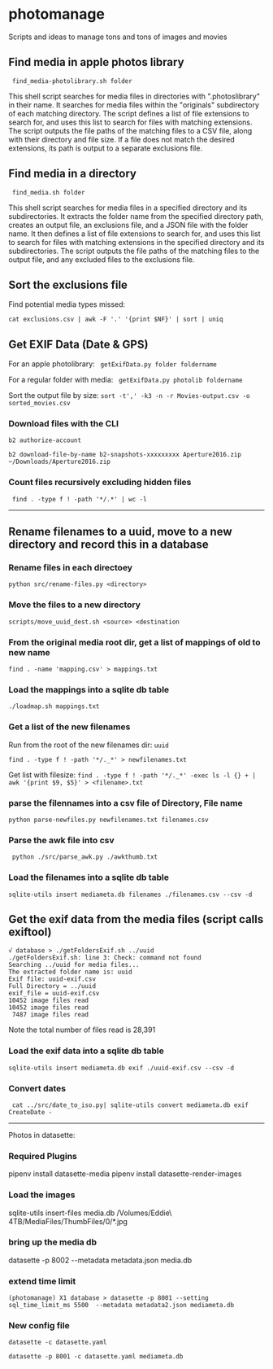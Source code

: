 # photomanage
Scripts and ideas to manage tons and tons of images and movies


## Find media in apple photos library

``` find_media-photolibrary.sh folder```

This shell script searches for media files in directories with ".photoslibrary" in their name. It searches for media files within the "originals" subdirectory of each matching directory. The script defines a list of file extensions to search for, and uses this list to search for files with matching extensions. The script outputs the file paths of the matching files to a CSV file, along with their directory and file size. If a file does not match the desired extensions, its path is output to a separate exclusions file.

## Find media in a directory

``` find_media.sh folder```

This shell script searches for media files in a specified directory and its subdirectories. It extracts the folder name from the specified directory path, creates an output file, an exclusions file, and a JSON file with the folder name. It then defines a list of file extensions to search for, and uses this list to search for files with matching extensions in the specified directory and its subdirectories. The script outputs the file paths of the matching files to the output file, and any excluded files to the exclusions file.


## Sort the exclusions file

Find potential media types missed:

```cat exclusions.csv | awk -F '.' '{print $NF}' | sort | uniq```


## Get EXIF Data (Date & GPS)

For an apple photolibrary:
``` getExifData.py folder foldername```

For a regular folder with media:
``` getExifData.py photolib foldername```


Sort the output file by size:
`sort -t',' -k3 -n -r Movies-output.csv -o sorted_movies.csv`

### Download files with the CLI

`b2 authorize-account`

`b2 download-file-by-name b2-snapshots-xxxxxxxxx Aperture2016.zip ~/Downloads/Aperture2016.zip`

### Count files recursively excluding hidden files

` find . -type f ! -path '*/.*' | wc -l`

___

## Rename filenames to a uuid, move to a new directory and record this in a database

### Rename files in each directoey
`python src/rename-files.py <directory>`

### Move the files to a new directory
`scripts/move_uuid_dest.sh <source> <destination`

### From the original media root dir, get a list of mappings of old to new name 

`find . -name 'mapping.csv' > mappings.txt`

### Load the mappings into a sqlite db table
`./loadmap.sh mappings.txt`

### Get a list of the new filenames
Run from the root of the new filenames dir: `uuid`

`find . -type f ! -path '*/._*' > newfilenames.txt`

Get list with filesize:
`find . -type f ! -path '*/._*' -exec ls -l {} + | awk '{print $9, $5}' > <filename>.txt`

### parse the filennames into a csv file of Directory, File name
`python parse-newfiles.py newfilenames.txt filenames.csv`

### Parse the awk file into csv
` python ./src/parse_awk.py ./awkthumb.txt`

### Load the filenames into a sqlite db table
`sqlite-utils insert mediameta.db filenames ./filenames.csv --csv -d`

## Get the exif data from the media files (script calls  exiftool)

```
√ database > ./getFoldersExif.sh ../uuid
./getFoldersExif.sh: line 3: Check: command not found
Searching ../uuid for media files...
The extracted folder name is: uuid
Exif file: uuid-exif.csv
Full Directory = ../uuid
exif_file = uuid-exif.csv
10452 image files read
10452 image files read
 7487 image files read
```

Note the total number of files read is 28,391

### Load the exif data into a sqlite db table
`sqlite-utils insert mediameta.db exif ./uuid-exif.csv --csv -d`

### Convert dates
` cat ../src/date_to_iso.py| sqlite-utils convert mediameta.db exif CreateDate -`




---

Photos in datasette:

### Required Plugins

pipenv install datasette-media
pipenv install datasette-render-images

### Load the images

sqlite-utils insert-files media.db /Volumes/Eddie\ 4TB/MediaFiles/ThumbFiles/0/*.jpg

### bring up the media db

datasette -p 8002 --metadata metadata.json media.db

### extend time limit
`(photomanage) X1 database > datasette -p 8001 --setting sql_time_limit_ms 5500  --metadata metadata2.json mediameta.db`

### New config file 
`datasette -c datasette.yaml`


`datasette -p 8001 -c datasette.yaml mediameta.db`


